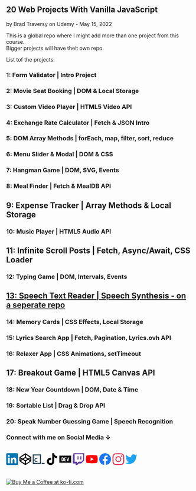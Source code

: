 <h2>20 Web Projects With Vanilla JavaScript</h2>
<p> by Brad Traversy on Udemy - May 15, 2022</p>
  
<p>This is a global repo where I might add more than one project from this course. <br>
Bigger projects will have theit own repo.</p>
  
<p>List tof the projects:</p>

<h3>1: Form Validator | Intro Project</h3></li>
<h3>2: Movie Seat Booking | DOM & Local Storage</h3> 
<h3>3: Custom Video Player | HTML5 Video API</h3>
<h3>4: Exchange Rate Calculator | Fetch & JSON Intro</h3> 
<h3>5: DOM Array Methods | forEach, map, filter, sort, reduce</h3> 
<h3>6: Menu Slider & Modal | DOM & CSS</h3> 
<h3>7: Hangman Game | DOM, SVG, Events</h3> 
<h3>8: Meal Finder | Fetch & MealDB API</h3> 
<h2>9: Expense Tracker | Array Methods & Local Storage</h2> 
<h3>10: Music Player | HTML5 Audio API</h3> 
<h2>11: Infinite Scroll Posts | Fetch, Async/Await, CSS Loader</h2> 
<h3>12: Typing Game | DOM, Intervals, Events</h3> 
<h2><a href="https://monacodelisa.github.io/Speech-Text-Reader/" target="_blank">13: Speech Text Reader | Speech Synthesis - on a seperate repo</a></h2> 
<h3>14: Memory Cards | CSS Effects, Local Storage</h3> 
<h3>15: Lyrics Search App | Fetch, Pagination, Lyrics.ovh API</h3> 
<h3>16: Relaxer App | CSS Animations, setTimeout</h3> 
<h2>17: Breakout Game | HTML5 Canvas API</h2> 
<h3>18: New Year Countdown | DOM, Date & Time</h3> 
<h3>19: Sortable List | Drag & Drop API</h3> 
<h3>20: Speak Number Guessing Game | Speech Recognition</h3> 

<h3>Connect with me on Social Media ↓</h3>
<br/>
<a href="https://www.linkedin.com/in/esteecodes/" target="_blank"><img src="https://github.com/esteecodes/icons/blob/main/icomoon/PNG/linkedin.png?raw=true"></a>
<a href="https://codepen.io/esteecodes" target="_blank"><img src="https://github.com/esteecodes/icons/blob/main/icomoon/PNG/codepen.png?raw=true"></a>
<a href="https://www.codecademy.com/profiles/esteecodes" target="_blank"><img src="https://github.com/esteecodes/icons/blob/main/icomoon/PNG/codecademy.png?raw=true"></a>
<a href="https://www.tiktok.com/@esteecodes" target="_blank"><img src="https://github.com/esteecodes/icons/blob/main/icomoon/PNG/tiktok.png?raw=true"></a>
<a href="https://dev.to/esteecodes" target="_blank"><img src="https://github.com/esteecodes/icons/blob/main/icomoon/PNG/dev-dot-to.png?raw=true"></a>
<a href="https://www.twitch.tv/esteecodes" target="_blanc"><img src="https://github.com/esteecodes/icons/blob/main/icomoon/PNG/twitch.png?raw=true"></a>
<a href="https://www.youtube.com/c/EsteeCodes" target="_blank"><img src="https://github.com/esteecodes/icons/blob/main/icomoon/PNG/youtube.png?raw=true"></a>
<a href="https://www.facebook.com/esteecodes" target="_blank"><img src="https://github.com/esteecodes/icons/blob/main/icomoon/PNG/facebook.png?raw=true"></a>
<a href="https://www.instagram.com/esteecodes/" target="_blank"><img src="https://github.com/esteecodes/icons/blob/main/icomoon/PNG/instagram.png?raw=true"></a>
<a href="https://twitter.com/esteecodes" target="_blank"><img src="https://github.com/esteecodes/icons/blob/main/icomoon/PNG/twitter.png?raw=true"></a>
<br><br><br>
<a href='https://ko-fi.com/esteecodes' target='_blank'><img height='36' style='border:0px;height:36px;' src='https://cdn.ko-fi.com/cdn/kofi2.png?v=3' border='0' alt='Buy Me a Coffee at ko-fi.com' /></a>

  
  
